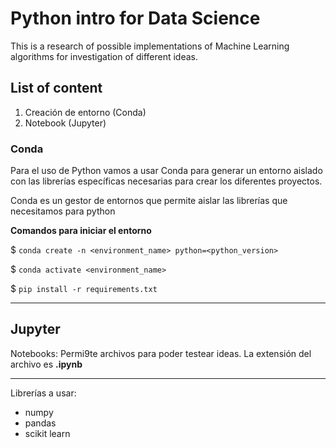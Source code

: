 # Python intro for Data Science 

This is a research of possible implementations of Machine Learning algorithms for investigation of different ideas.

## List of content

1. Creación de entorno (Conda)
2. Notebook (Jupyter)

### Conda

Para el uso de Python vamos a usar Conda para generar un entorno aislado con las librerías específicas necesarias para crear los diferentes proyectos. 

Conda es un gestor de entornos que permite aislar las librerías que necesitamos para python


**Comandos para iniciar el entorno**

$ `conda create -n <environment_name> python=<python_version>`

$ `conda activate <environment_name>`

$ `pip install -r requirements.txt`

--------------

## Jupyter

Notebooks: Permi9te archivos para poder testear ideas. La extensión del archivo es **.ipynb**

--------

Librerías a usar:

- numpy
- pandas
- scikit learn